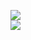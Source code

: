[![](https://img.shields.io/badge/Made%20With-Github%20Spray-lightgrey.svg?style=for-the-badge&logo=github)](https://github.com/Annihil/github-spray#14275)  
[![](https://i.imgur.com/2DrTn0Z.gif)](https://github.com/Annihil/github-spray)